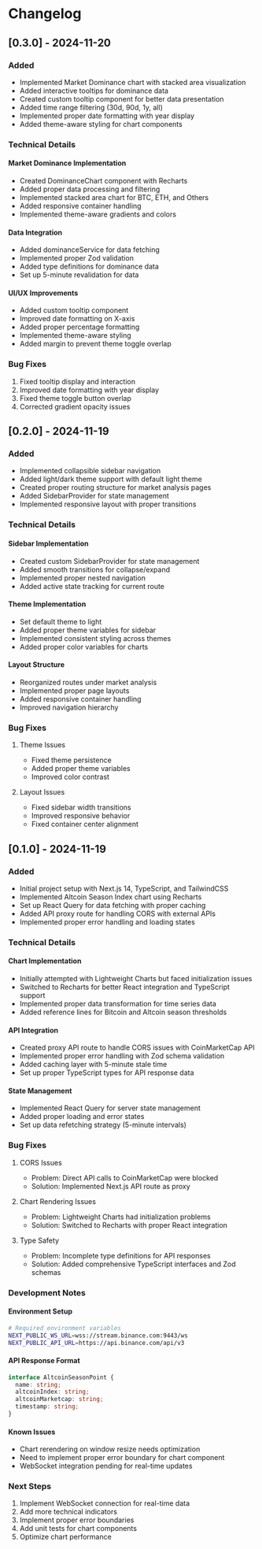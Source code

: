 # Changelog

## [0.3.0] - 2024-11-20

### Added
- Implemented Market Dominance chart with stacked area visualization
- Added interactive tooltips for dominance data
- Created custom tooltip component for better data presentation
- Added time range filtering (30d, 90d, 1y, all)
- Implemented proper date formatting with year display
- Added theme-aware styling for chart components

### Technical Details

#### Market Dominance Implementation
- Created DominanceChart component with Recharts
- Added proper data processing and filtering
- Implemented stacked area chart for BTC, ETH, and Others
- Added responsive container handling
- Implemented theme-aware gradients and colors

#### Data Integration
- Added dominanceService for data fetching
- Implemented proper Zod validation
- Added type definitions for dominance data
- Set up 5-minute revalidation for data

#### UI/UX Improvements
- Added custom tooltip component
- Improved date formatting on X-axis
- Added proper percentage formatting
- Implemented theme-aware styling
- Added margin to prevent theme toggle overlap

### Bug Fixes
1. Fixed tooltip display and interaction
2. Improved date formatting with year display
3. Fixed theme toggle button overlap
4. Corrected gradient opacity issues

## [0.2.0] - 2024-11-19

### Added
- Implemented collapsible sidebar navigation
- Added light/dark theme support with default light theme
- Created proper routing structure for market analysis pages
- Added SidebarProvider for state management
- Implemented responsive layout with proper transitions

### Technical Details

#### Sidebar Implementation
- Created custom SidebarProvider for state management
- Added smooth transitions for collapse/expand
- Implemented proper nested navigation
- Added active state tracking for current route

#### Theme Implementation
- Set default theme to light
- Added proper theme variables for sidebar
- Implemented consistent styling across themes
- Added proper color variables for charts

#### Layout Structure
- Reorganized routes under market analysis
- Implemented proper page layouts
- Added responsive container handling
- Improved navigation hierarchy

### Bug Fixes
1. Theme Issues
   - Fixed theme persistence
   - Added proper theme variables
   - Improved color contrast

2. Layout Issues
   - Fixed sidebar width transitions
   - Improved responsive behavior
   - Fixed container center alignment

## [0.1.0] - 2024-11-19

### Added
- Initial project setup with Next.js 14, TypeScript, and TailwindCSS
- Implemented Altcoin Season Index chart using Recharts
- Set up React Query for data fetching with proper caching
- Added API proxy route for handling CORS with external APIs
- Implemented proper error handling and loading states

### Technical Details

#### Chart Implementation
- Initially attempted with Lightweight Charts but faced initialization issues
- Switched to Recharts for better React integration and TypeScript support
- Implemented proper data transformation for time series data
- Added reference lines for Bitcoin and Altcoin season thresholds

#### API Integration
- Created proxy API route to handle CORS issues with CoinMarketCap API
- Implemented proper error handling with Zod schema validation
- Added caching layer with 5-minute stale time
- Set up proper TypeScript types for API response data

#### State Management
- Implemented React Query for server state management
- Added proper loading and error states
- Set up data refetching strategy (5-minute intervals)

### Bug Fixes
1. CORS Issues
   - Problem: Direct API calls to CoinMarketCap were blocked
   - Solution: Implemented Next.js API route as proxy

2. Chart Rendering Issues
   - Problem: Lightweight Charts had initialization problems
   - Solution: Switched to Recharts with proper React integration

3. Type Safety
   - Problem: Incomplete type definitions for API responses
   - Solution: Added comprehensive TypeScript interfaces and Zod schemas

### Development Notes

#### Environment Setup
```bash
# Required environment variables
NEXT_PUBLIC_WS_URL=wss://stream.binance.com:9443/ws
NEXT_PUBLIC_API_URL=https://api.binance.com/api/v3
```

#### API Response Format
```typescript
interface AltcoinSeasonPoint {
  name: string;
  altcoinIndex: string;
  altcoinMarketcap: string;
  timestamp: string;
}
```

#### Known Issues
- Chart rerendering on window resize needs optimization
- Need to implement proper error boundary for chart component
- WebSocket integration pending for real-time updates

### Next Steps
1. Implement WebSocket connection for real-time data
2. Add more technical indicators
3. Implement proper error boundaries
4. Add unit tests for chart components
5. Optimize chart performance 